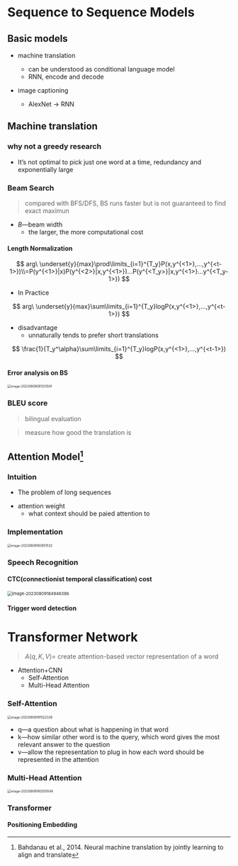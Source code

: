 # Sequence to Sequence Models

## Basic models

* machine translation
	* can be understood as conditional language model
	* RNN, encode and decode

* image captioning
	* AlexNet $\to$ RNN

## Machine translation

### why not a greedy research

* It’s not optimal to pick just one word at a time, redundancy and exponentially large

### Beam Search

> compared with BFS/DFS, BS runs faster but is not guaranteed to find exact maximun

* $B$—beam width
	* the larger, the more computational cost

#### Length Normalization

$$
arg\ \underset{y}{max}\prod\limits_{i=1}^{T_y}P(x,y^{<1>},...,y^{<t-1>})\\=P(y^{<1>}|x)P(y^{<2>}|x,y^{<1>})...P(y^{<T_y>}|x,y^{<1>}...y^{<T_y-1>})
$$

* In Practice


$$
arg\ \underset{y}{max}\sum\limits_{i=1}^{T_y}logP(x,y^{<1>},...,y^{<t-1>})
$$

* disadvantage
	* unnaturally tends to prefer short translations

$$
\frac{1}{T_y^\alpha}\sum\limits_{i=1}^{T_y}logP(x,y^{<1>},...,y^{<t-1>})
$$

#### Error analysis on BS

<img src="C:/Users/Lenovo/AppData/Roaming/Typora/typora-user-images/image-20230809091331041.png" alt="image-20230809091331041" style="zoom:50%;" />

### BLEU score

> bilingual evaluation

> measure how good the translation is

## Attention Model[^1]

### Intuition

* The problem of long sequences

[^1]:  Bahdanau et al., 2014. Neural machine translation by jointly learning to align and translate

* attention weight
	* what context should be paied attention to

### Implementation

<img src="C:/Users/Lenovo/AppData/Roaming/Typora/typora-user-images/image-20230809183851532.png" alt="image-20230809183851532" style="zoom:50%;" />

### Speech Recognition

#### CTC(connectionist temporal classification) cost

<img src="C:/Users/Lenovo/AppData/Roaming/Typora/typora-user-images/image-20230809184946386.png" alt="image-20230809184946386" style="zoom:67%;" />

#### Trigger word detection

# Transformer Network

> $A(q,K,V)=$ create attention-based vector representation of a word

* Attention+CNN
	* Self-Attention
	* Multi-Head Attention

### Self-Attention

<img src="C:/Users/Lenovo/AppData/Roaming/Typora/typora-user-images/image-20230809191522326.png" alt="image-20230809191522326" style="zoom:50%;" />

* q—a question about what is happening in that word
* k—how similar other word is to the query, which word gives the most relevant answer to the question
* v—allow the representation to plug in how each word should be represented in the attention

### Multi-Head Attention

<img src="C:/Users/Lenovo/AppData/Roaming/Typora/typora-user-images/image-20230809192505544.png" alt="image-20230809192505544" style="zoom:50%;" />

### Transformer

#### Positioning Embedding

